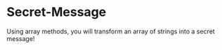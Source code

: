 # Secret-Message

Using array methods, you will transform an array of strings into a secret message!